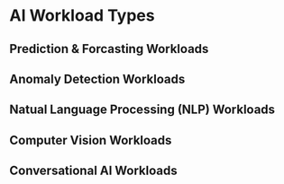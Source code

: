 # AI Workload Types

## Prediction & Forcasting Workloads

## Anomaly Detection Workloads

## Natual Language Processing (NLP) Workloads

## Computer Vision Workloads

## Conversational AI Workloads

